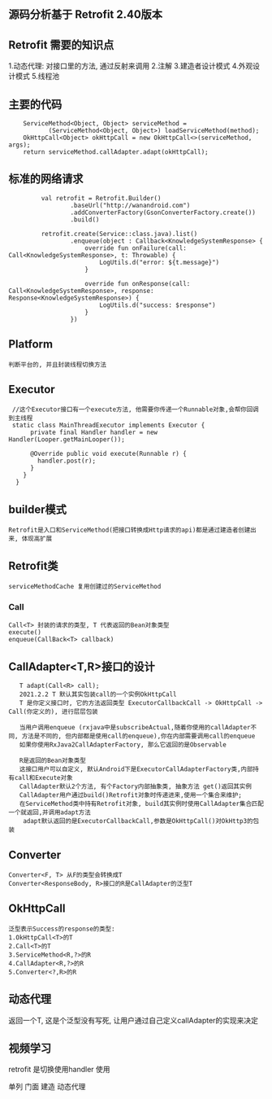 
## 源码分析基于 Retrofit 2.40版本

## Retrofit 需要的知识点
1.动态代理: 对接口里的方法, 通过反射来调用
2.注解
3.建造者设计模式
4.外观设计模式
5.线程池

## 主要的代码
        ServiceMethod<Object, Object> serviceMethod =
               (ServiceMethod<Object, Object>) loadServiceMethod(method);
        OkHttpCall<Object> okHttpCall = new OkHttpCall<>(serviceMethod, args);
        return serviceMethod.callAdapter.adapt(okHttpCall);

## 标准的网络请求
```
         val retrofit = Retrofit.Builder()
                 .baseUrl("http://wanandroid.com")
                 .addConverterFactory(GsonConverterFactory.create())
                 .build()

         retrofit.create(Service::class.java).list()
                 .enqueue(object : Callback<KnowledgeSystemResponse> {
                     override fun onFailure(call: Call<KnowledgeSystemResponse>, t: Throwable) {
                         LogUtils.d("error: ${t.message}")
                     }

                     override fun onResponse(call: Call<KnowledgeSystemResponse>, response: Response<KnowledgeSystemResponse>) {
                         LogUtils.d("success: $response")
                     }
                 })
```

## Platform
    判断平台的, 并且封装线程切换方法

## Executor

```
 //这个Executor接口有一个execute方法, 他需要你传递一个Runnable对象,会帮你回调到主线程
 static class MainThreadExecutor implements Executor {
      private final Handler handler = new Handler(Looper.getMainLooper());

      @Override public void execute(Runnable r) {
        handler.post(r);
      }
    }
  }
  ```

## builder模式
    Retrofit是入口和ServiceMethod(把接口转换成Http请求的api)都是通过建造者创建出来, 体现高扩展


## Retrofit类

    serviceMethodCache 复用创建过的ServiceMethod

### Call
    Call<T> 封装的请求的类型, T 代表返回的Bean对象类型
    execute()
    enqueue(CallBack<T> callback)

## CallAdapter<T,R>接口的设计

```
   T adapt(Call<R> call);
   2021.2.2 T 默认其实包装call的一个实例OkHttpCall
   T 是你定义接口时, 它的方法返回类型 ExecutorCallbackCall -> OkHttpCall -> Call(你定义的), 进行层层包装

   当用户调用enqueue (rxjava中是subscribeActual,随着你使用的callAdapter不同, 方法是不同的, 但内部都是使用call的enqueue),你在内部需要调用call的enqueue
   如果你使用RxJava2CallAdapterFactory, 那么它返回的是Observable
   
   R是返回的Bean对象类型
   这接口用户可以自定义, 默认Android下是ExecutorCallAdapterFactory类,内部持有call和Execute对象
   CallAdapter默认2个方法, 有个Factory内部抽象类, 抽象方法 get()返回其实例
   CallAdapter用户通过build()Retrofit对象时传递进来,使用一个集合来维护;
   在ServiceMethod类中持有Retrofit对象, build其实例时使用CallAdapter集合匹配一个就返回,并调用adapt方法
    adapt默认返回的是ExecutorCallbackCall,参数是OkHttpCall()对OkHttp3的包装
```

## Converter
    Converter<F, T> 从F的类型会转换成T
    Converter<ResponseBody, R>接口的R是CallAdapter的泛型T


## OkHttpCall<T>

    泛型表示Success的response的类型:
    1.OkHttpCall<T>的T
    2.Call<T>的T
    3.ServiceMethod<R,?>的R
    4.CallAdapter<R,?>的R
    5.Converter<?,R>的R


## 动态代理
   返回一个T, 这是个泛型没有写死, 让用户通过自己定义callAdapter的实现来决定



## 视频学习

retrofit 是切换使用handler 使用

单列
门面
建造
动态代理